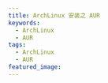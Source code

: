 ```yaml
---
title: ArchLinux 安装之 AUR
keywords:
  - ArchLinux
  - AUR
tags:
  - ArchLinux
  - AUR
featured_image:
---
```

